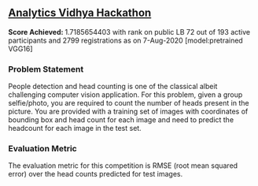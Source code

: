 <h2><a href='https://datahack.analyticsvidhya.com/contest/vista-codefest-computer-vision-1'>Analytics Vidhya Hackathon</a></h2>

<p><b>Score Achieved: </b>1.7185654403 with rank on public LB 72 out of 193 active participants and 2799 registrations as on 7-Aug-2020 [model:pretrained VGG16]</p>

<h3>Problem Statement</h3>
People detection and head counting is one of the classical albeit challenging computer vision application. For this problem, given a group selfie/photo, you are required to count the number of heads present in the picture. You are provided with a training set of images with coordinates of bounding box and head count for each image and need to predict the headcount for each image in the test set.

<h3>Evaluation Metric</h3>
The evaluation metric for this competition is RMSE (root mean squared error) over the head counts predicted for test images.

